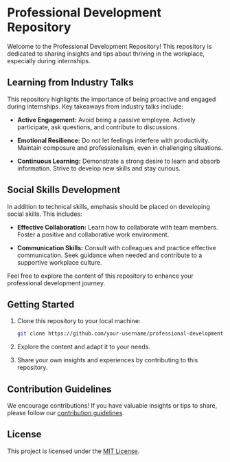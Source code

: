 # Professional Development Repository

Welcome to the Professional Development Repository! This repository is dedicated to sharing insights and tips about thriving in the workplace, especially during internships.

## Learning from Industry Talks

This repository highlights the importance of being proactive and engaged during internships. Key takeaways from industry talks include:

- **Active Engagement:** Avoid being a passive employee. Actively participate, ask questions, and contribute to discussions.

- **Emotional Resilience:** Do not let feelings interfere with productivity. Maintain composure and professionalism, even in challenging situations.

- **Continuous Learning:** Demonstrate a strong desire to learn and absorb information. Strive to develop new skills and stay curious.

## Social Skills Development

In addition to technical skills, emphasis should be placed on developing social skills. This includes:

- **Effective Collaboration:** Learn how to collaborate with team members. Foster a positive and collaborative work environment.

- **Communication Skills:** Consult with colleagues and practice effective communication. Seek guidance when needed and contribute to a supportive workplace culture.

Feel free to explore the content of this repository to enhance your professional development journey.

## Getting Started

1. Clone this repository to your local machine:

    ```bash
    git clone https://github.com/your-username/professional-development-repo.git
    ```

2. Explore the content and adapt it to your needs.

3. Share your own insights and experiences by contributing to this repository.

## Contribution Guidelines

We encourage contributions! If you have valuable insights or tips to share, please follow our [contribution guidelines](CONTRIBUTING.md).

## License

This project is licensed under the [MIT License](LICENSE).
